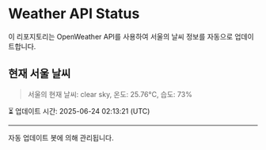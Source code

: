 
# Weather API Status

이 리포지토리는 OpenWeather API를 사용하여 서울의 날씨 정보를 자동으로 업데이트합니다.

## 현재 서울 날씨
> 서울의 현재 날씨: clear sky, 온도: 25.76°C, 습도: 73%

⏳ 업데이트 시간: 2025-06-24 02:13:21 (UTC)

---
자동 업데이트 봇에 의해 관리됩니다.

